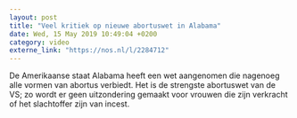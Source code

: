 ```yaml
---
layout: post
title: "Veel kritiek op nieuwe abortuswet in Alabama"
date: Wed, 15 May 2019 10:49:04 +0200
category: video
externe_link: "https://nos.nl/l/2284712"
---
```


De Amerikaanse staat Alabama heeft een wet aangenomen die nagenoeg alle vormen van abortus verbiedt. Het is de strengste abortuswet van de VS; zo wordt er geen uitzondering gemaakt voor vrouwen die zijn verkracht of het slachtoffer zijn van incest.
